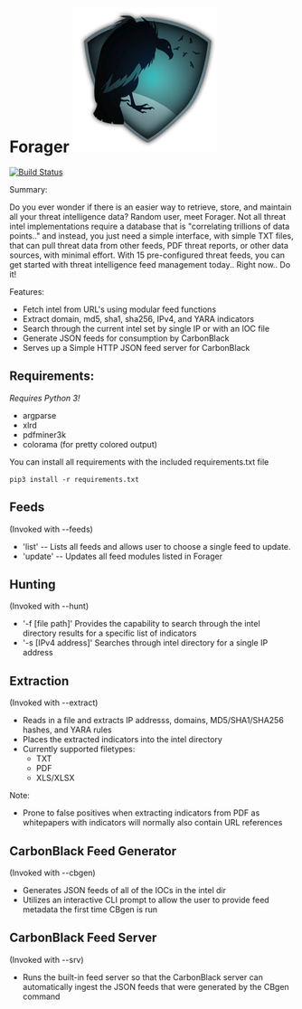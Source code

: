 Forager  ![alt tag](img/Forager.png)
=======

[![Build Status](https://travis-ci.org/byt3smith/Forager.svg?branch=master)](https://travis-ci.org/byt3smith/Forager)

Summary:

  Do you ever wonder if there is an easier way to retrieve, store, and maintain all your threat intelligence data? Random user, meet Forager. Not all threat intel implementations require a database that is "correlating trillions of data points.." and instead, you just need a simple interface, with simple TXT files, that can pull threat data from other feeds, PDF threat reports, or other data sources, with minimal effort. With 15 pre-configured threat feeds, you can get started with threat intelligence feed management today.. Right now.. Do it!

Features:

* Fetch intel from URL's using modular feed functions
* Extract domain, md5, sha1, sha256, IPv4, and YARA indicators
* Search through the current intel set by single IP or with an IOC file
* Generate JSON feeds for consumption by CarbonBlack
* Serves up a Simple HTTP JSON feed server for CarbonBlack

Requirements:
-------
*Requires Python 3!*
* argparse
* xlrd
* pdfminer3k
* colorama (for pretty colored output)

You can install all requirements with the included requirements.txt file
```
pip3 install -r requirements.txt
```

Feeds
--------

(Invoked with --feeds)

* 'list' -- Lists all feeds and allows user to choose a single feed to update.
* 'update' -- Updates all feed modules listed in Forager

Hunting
---------

(Invoked with --hunt)

* '-f [file path]' Provides the capability to search through the intel directory results for a specific list of indicators
* '-s [IPv4 address]' Searches through intel directory for a single IP address

Extraction
----------

(Invoked with --extract)

* Reads in a file and extracts IP addresss, domains, MD5/SHA1/SHA256 hashes, and YARA rules
* Places the extracted indicators into the intel directory
* Currently supported filetypes:
  * TXT
  * PDF
  * XLS/XLSX

Note:

* Prone to false positives when extracting indicators from PDF as whitepapers with indicators will normally also contain URL references

CarbonBlack Feed Generator
-----------------

(Invoked with --cbgen)

* Generates JSON feeds of all of the IOCs in the intel dir
* Utilizes an interactive CLI prompt to allow the user to provide feed metadata the first time CBgen is run

CarbonBlack Feed Server
----------------

(Invoked with --srv)

* Runs the built-in feed server so that the CarbonBlack server can automatically ingest the JSON feeds that were generated by the CBgen command
